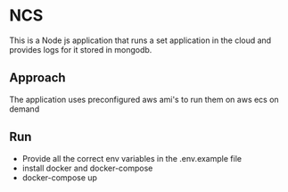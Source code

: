 # NCS
This is a Node js application that runs a set application in the cloud and provides logs for it stored in mongodb.

## Approach
The application uses preconfigured aws ami's to run them on aws ecs on demand

## Run
- Provide all the correct env variables in the .env.example file
- install docker and docker-compose
- docker-compose up
